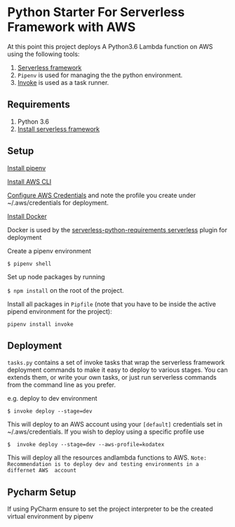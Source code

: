 # Python Starter For Serverless Framework with AWS

At this point this project deploys A Python3.6 Lambda function on AWS using the following tools:

1. [Serverless framework](https://serverless.com/)
2. `Pipenv` is used for managing the the python environment.
3. [Invoke](http://www.pyinvoke.org/) is used as a task runner.
 

## Requirements

1. Python 3.6
2. [Install serverless framework](https://serverless.com/framework/docs/getting-started/)

## Setup

[Install pipenv](https://pipenv-fork.readthedocs.io/en/latest/)


[Install AWS CLI](https://aws.amazon.com/cli/)

[Configure AWS Credentials](https://docs.aws.amazon.com/cli/latest/userguide/cli-configure-files.html) and 
note the profile you create under ~/.aws/credentials for deployment. 


[Install Docker](https://docs.docker.com/v17.12/docker-for-mac/)

Docker is used by the [serverless-python-requirements serverless](https://github.com/UnitedIncome/serverless-python-requirements) 
plugin for deployment


Create a pipenv environment

`$ pipenv shell`

Set up node packages by running

`$ npm install` on the root of the project.

Install all packages in `Pipfile` (note that you have to be inside the active pipend environment for the project):

`pipenv install invoke`

## Deployment

`tasks.py` contains a set of invoke tasks that wrap the serverless 
framework deployment commands to make it easy to deploy to various stages.
You can extends them, or write your own tasks, or just run serverless
commands from the command line as you prefer. 

e.g. deploy to dev environment

`$ invoke deploy --stage=dev` 

This will deploy to an AWS account using your `[default]`
credentials set in ~/.aws/credentials. If you wish to deploy using a specific profile
use

`$  invoke deploy --stage=dev --aws-profile=kodatex`

This will deploy all the resources andlambda functions to AWS.
`Note: Recommendation is to deploy dev and testing environments in a differnet AWS 
account`

## Pycharm Setup

If using PyCharm ensure to set the project interpreter to be 
the created virtual environment by pipenv


 